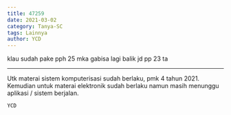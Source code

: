 ```yaml
---
title: 47259
date: 2021-03-02
category: Tanya-SC
tags: Lainnya
author: YCD
---
```


klau sudah pake pph 25 mka gabisa lagi balik jd pp 23 ta

---

Utk materai sistem komputerisasi sudah berlaku, pmk 4 tahun 2021. Kemudian untuk materai elektronik sudah berlaku namun masih menunggu aplikasi / sistem berjalan.

`YCD`
